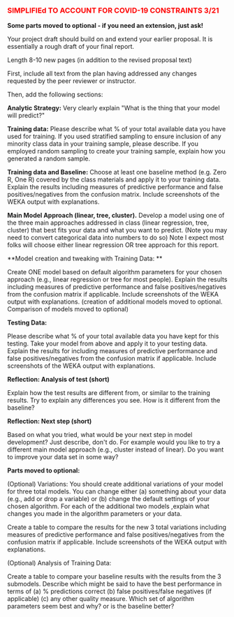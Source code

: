 <h3 style='color:red;'> SIMPLIFIEd TO ACCOUNT FOR COVID-19 CONSTRAINTS 3/21</h3>

**Some parts moved to optional - if you need an extension, just ask!**

Your project draft should build on and extend your earlier proposal.  It is essentially a rough draft of your final report.

Length 8-10 new pages (in addition to the revised proposal text)

First, include all text from the plan having addressed any changes requested by the peer reviewer or instructor.

Then, add the following sections:

**Analytic Strategy:** Very clearly explain "What is the thing that your model will predict?"

**Training data:**  Please describe what % of your total available data you have used for training.  If you used stratified sampling to ensure inclusion of any minority class data in your training sample, please describe. If you employed random sampling to create your training sample, explain how you generated a random sample.

**Training data and Baseline:**  Choose at least one baseline method (e.g. Zero R, One R) covered by the class materials and apply it to your training data.   Explain the results including measures of predictive performance and false positives/negatives from the confusion matrix.  Include screenshots of the WEKA output with explanations.

**Main Model Approach (linear, tree, cluster).**  Develop a model using one of the three main approaches addressed in class (linear regression, tree, cluster) that best fits your data and what you want to predict.  (Note you may need to convert categorical data into numbers to do so)  Note I expect most folks will choose either linear regression OR tree approach for this report.

**Model creation and tweaking with Training Data: ** 

Create ONE model based on default algorithm parameters  for your chosen approach (e.g., linear regression or tree for most people). Explain the results including measures of predictive performance and false positives/negatives from the confusion matrix if applicable.  Include screenshots of the WEKA output with explanations.  (creation of additional models moved to optional.  Comparison of models moved to optional)

**Testing Data:**

Please describe what % of your total available data you have kept for this testing.  Take your model from above and apply it to your testing data.  Explain the results for including measures of predictive performance and false positives/negatives from the confusion matrix if applicable.  Include screenshots of the WEKA output with explanations. 

**Reflection:  Analysis of test (short)**

Explain how the test results are different from, or similar to the training results.  Try to explain any differences you see.  How is it different from the baseline?

**Reflection: Next step (short)**

Based on what you tried, what would be your next step in model development?  Just describe, don't do.  For example would you like to try a different main model approach (e.g., cluster instead of linear).  Do you want to improve your data set in some way?

 

**Parts moved to optional:**

(Optional) Variations: You should create additional variations of your model for three total models.  You can change either (a) something about your data (e.g., add or drop a variable) or (b) change the default settings of your chosen algorithm.   For each of the additional two models ,explain what changes you made in the algorithm parameters or your data. 

Create a table to compare the results for the new 3 total variations including measures of predictive performance and false positives/negatives from the confusion matrix if applicable.  Include screenshots of the WEKA output with explanations.

(Optional) Analysis of Training Data:

Create a table to compare your baseline results with the results from the 3 submodels.  Describe which might be said to have the best performance in terms of (a)  % predictions correct (b) false positives/false negatives (if applicable) (c) any other quality measure.  Which set of algorithm parameters seem best and why? or is the baseline better?
